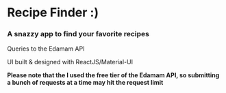 # Recipe Finder :)

### A snazzy app to find your favorite recipes 

Queries to the Edamam API

UI built & designed with ReactJS/Material-UI 

**Please note that the I used the free tier of the Edamam API, so submitting a bunch of requests at a time may hit the request limit**
